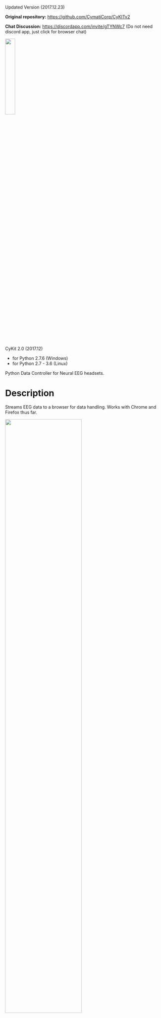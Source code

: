 Updated Version (2017.12.23)

**Original repository:**
https://github.com/CymatiCorp/CyKITv2

**Chat Discussion:**
https://discordapp.com/invite/gTYNWc7
(Do not need discord app, just click for browser chat)

<img src="./git-Images/CyKITv2.png" width="25%" height="25%" />

CyKit 2.0 (2017.12)
 - for Python 2.7.6 (Windows)
 - for Python 2.7 - 3.6 (Linux)

Python Data Controller for Neural EEG headsets.


# Description

Streams EEG data to a browser for data handling.
Works with Chrome and Firefox thus far.

<img src="./git-Images/CyKITpreview.png" width="70%" height="70%" />

<img src="http://cymaticorp.com/edu/CyKITv2-/CyKITv2-example.png" width="70%" height="70%" />


# Dependencies

See [requirements.txt](./requirements.txt).
<!-- * pywinusb 0.4.2 --- https://pypi.python.org/pypi/pywinusb/  <br>
* pycrypto 2.6.1 --- https://pypi.python.org/pypi/pycrypto/2.6.1
//-->


# Installation

## Windows
* Install Python 2.7.6
* Install pycrypto
* Extract pywinusb-0.4.2
* Copy pywinusb/ folder to Python27\Lib\site-packages\

## Linux

Tested with Arch Linux so far. Feel free to contribute!

### Arch Linux

*Note: I'll outline the installation process for Python 3.6 in what follows.*

1. Install one of python 2,7, 3.5, 3.6
    `sudo pacman -S python` (for the latest python version)
2. Clone this repository and `cd` into the cloned repository
3. Install virtualenv and create it (as you like to keep your global site-packages clean)
    - `sudo pacman -Syy python-virtualenv`
    - `virtualenv ./venv`
4. Install packages into local virtualenv
    - `source ./venv/bin/activate`
    - `pip install -r requirements.txt`
5. Optionally, create missing symlinks for *.so*'s from your virtualenv to your system folder. In my case, this was:
    - `sudo ln -s path/to/venv/lib/python3.6/site-packages/hid.cpython-36m-x86_64-linux-gnu.so /usr/local/lib/libhidapi-libusb.so.0`

# Usage

<img src="./git-Images/helpFile.png" width=70% height=70% >

Example 1.
`python CyKITv2.py 127.0.0.1 18675 2`

Example 2.
`python CyKITv2.py 127.0.0.1 15309 4 info`

Example 3.
`python CyKITv2.py 127.0.0.1 12991 6 info+confirm`


* Open a browser. (Firefox/Chrome)
* Open Web Document in project: /Web/CyKITv2.html
* Enter localhost and listen port used to run CyKITv2.py
* Press "Connect"

Features
--------

* Uses Python threading.
* Able to connect localy to localhost. (no need for http servers)
* Scrolling
* Able to make use of EEG data via javascript.
* EEG graphing.
* Masking (Advanced feature lets you manipulate data functions in real-time)

Note: Does not currently stream to openvibe. <br>
      Only a browser can access this data.

Beta
----

Updated 12.23.2017

Gyro Data not yet supported.  <br>
Depending on the headset, you may be able to view gyros in manual control. <br>
Epoc+ gyros will not currently be displayed. <br>
Note: Switching to Gyro-mode may cause EEG to stop displaying.  <br>
Refresh the browser if this occurs. <br>

Recordings work, however it has not been tested with importing <br>
to any application, and the headers may need some work. <br>

Todo: <br>
 Fix (All, Counter) buttons. <br>
 Add Gyros. <br>
 Add Game. <br>
 Add Epoc+ Settings change. <br>
 Fix CSV header data. <br>
 Add OpenVIBE support. <br>
 Add Generic TCP layer. <br>
 Fix Misc. visual bugs with scrolling. <br>
 
* Feel free to offer comments and suggests via Issues, for further <br>
information check our Discord server.  Submit new push requests,  <br>
if you have something to contribute. <br>

